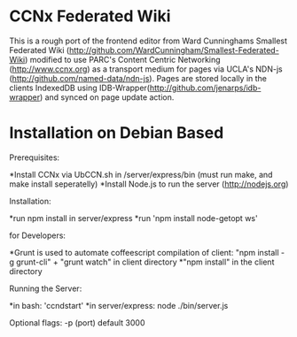 CCNx Federated Wiki
===================

This is a rough port of the frontend editor from Ward Cunninghams Smallest Federated Wiki (http://github.com/WardCunningham/Smallest-Federated-Wiki) modified to use PARC's Content Centric Networking (http://www.ccnx.org) as a transport medium for pages via UCLA's NDN-js (http://github.com/named-data/ndn-js). Pages are stored locally in the clients IndexedDB using IDB-Wrapper(http://github.com/jenarps/idb-wrapper) and synced on page update action.

Installation on Debian Based
============================

Prerequisites:

*Install CCNx via UbCCN.sh in /server/express/bin (must run make, and make install seperatelly)
*Install Node.js to run the server (http://nodejs.org)

Installation:

*run npm install in server/express
*run 'npm install node-getopt ws'

for Developers:

*Grunt is used to automate coffeescript compilation of client: "npm install -g grunt-cli" + "grunt watch" in client directory
*"npm install" in the client directory

Running the Server:

*in bash: 'ccndstart'
*in server/express: node ./bin/server.js

Optional flags: -p (port) default 3000
